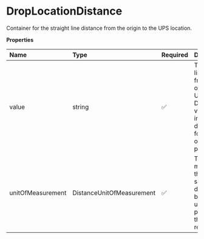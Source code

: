 # DropLocationDistance

Container for the straight line distance from the origin to the UPS location.

**Properties**

| Name              | Type                      | Required | Description                                                                                                                               |
| :---------------- | :------------------------ | :------- | :---------------------------------------------------------------------------------------------------------------------------------------- |
| value             | string                    | ✅       | The straight line distance from the origin to the UPS location. Distance value may include one decimal and followed by one decimal place. |
| unitOfMeasurement | DistanceUnitOfMeasurement | ✅       | The unit of measurement the user will see for the distance is based on the user input provided in the search request.                     |

<!-- This file was generated by liblab | https://liblab.com/ -->

